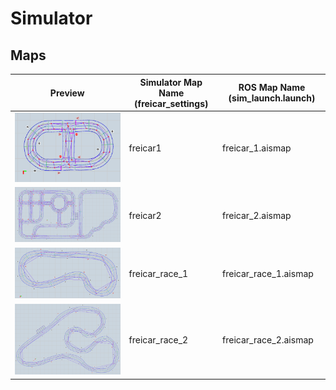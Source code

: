 # Simulator

## Maps

Preview | Simulator Map Name (freicar_settings) | ROS Map Name (sim_launch.launch)
--- | --- | ---
![alt text](https://github.com/JohanVer/freicar_docs/raw/master/images/maps/freicar1.png "") | freicar1 | freicar_1.aismap
![alt text](https://github.com/JohanVer/freicar_docs/raw/master/images/maps/freicar2.png "") | freicar2 | freicar_2.aismap
![alt text](https://github.com/JohanVer/freicar_docs/raw/master/images/maps/freicar_race_1.png "") | freicar_race_1 | freicar_race_1.aismap
![alt text](https://github.com/JohanVer/freicar_docs/raw/master/images/maps/freicar_race_2.png "") | freicar_race_2 | freicar_race_2.aismap